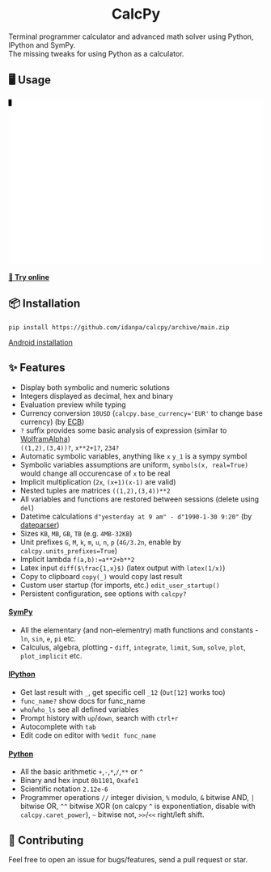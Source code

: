 <h1 align="center">
  CalcPy
</h1>

Terminal programmer calculator and advanced math solver using Python, IPython and SymPy.  
The missing tweaks for using Python as a calculator.

## 🖥 Usage

<p align="left">
  <picture>
    <source media="(prefers-color-scheme: dark)" srcset="docs/demo/demo_dark.svg">
    <source media="(prefers-color-scheme: light)" srcset="docs/demo/demo_light.svg">
    <img src="docs/demo/demo_light.svg">
  </picture>
</p>

**[🚀 Try online](https://calcpy.duckdns.org)**

## 📦 Installation

```
pip install https://github.com/idanpa/calcpy/archive/main.zip
```
[Android installation](docs/android.md)  

## ✨ Features

* Display both symbolic and numeric solutions
* Integers displayed as decimal, hex and binary
* Evaluation preview while typing
* Currency conversion `10USD` (`calcpy.base_currency='EUR'` to change base currency) (by [ECB](https://www.ecb.europa.eu/))
* `?` suffix provides some basic analysis of expression (similar to [WolframAlpha](https://www.wolframalpha.com/))  
`((1,2),(3,4))?`, `x**2+1?`, `234?`
* Automatic symbolic variables, anything like `x` `y_1` is a sympy symbol
* Symbolic variables assumptions are uniform, `symbols(x, real=True)` would change all occurencase of `x` to be real
* Implicit multiplication (`2x`, `(x+1)(x-1)` are valid)
* Nested tuples are matrices `((1,2),(3,4))**2`        
* All variables and functions are restored between sessions (delete using `del`)
* Datetime calculations `d"yesterday at 9 am" - d"1990-1-30 9:20"` (by [dateparser](https://github.com/scrapinghub/dateparser))
* Sizes `KB`, `MB`, `GB`, `TB` (e.g. `4MB-32KB`)
* Unit prefixes `G`, `M`, `k`, `m`, `u`, `n`, `p` (`4G/3.2n`, enable by `calcpy.units_prefixes=True`)
* Implicit lambda `f(a,b):=a**2+b**2`
* Latex input `diff($\frac{1,x}$)` (latex output with `latex(1/x)`)
* Copy to clipboard `copy(_)` would copy last result
* Custom user startup (for imports, etc.) `edit_user_startup()`
* Persistent configuration, see options with `calcpy?`

#### [SymPy](https://www.sympy.org)

* All the elementary (and non-elementry) math functions and constants - `ln`, `sin`, `e`, `pi` etc. 
* Calculus, algebra, plotting - `diff`, `integrate`, `limit`, `Sum`, `solve`, `plot`, `plot_implicit` etc.

#### [IPython](https://ipython.org)

* Get last result with `_`, get specific cell `_12` (`Out[12]` works too) 
* `func_name?` show docs for func_name
* `who`/`who_ls` see all defined variables
* Prompt history with `up`/`down`, search with `ctrl+r`
* Autocomplete with `tab`
* Edit code on editor with `%edit func_name`

#### [Python](https://www.python.org/)

* All the basic arithmetic `+`,`-`,`*`,`/`,`**` or `^`
* Binary and hex input `0b1101`, `0xafe1`
* Scientific notation `2.12e-6`
* Programmer operations `//` integer division, `%` modulo, `&` bitwise AND, `|` bitwise OR, `^^` bitwise XOR (on calcpy `^` is exponentiation, disable with `calcpy.caret_power`), `~` bitwise not, `>>`/`<<` right/left shift. 

## 🤝 Contributing

Feel free to open an issue for bugs/features,  send a pull request  or star.
